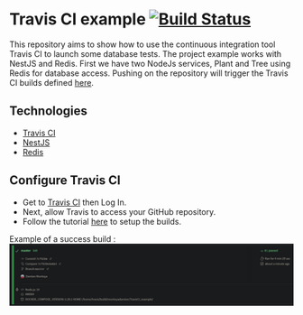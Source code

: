 # Travis CI example [![Build Status](https://travis-ci.com/montoyadamien/TravisCI_example.svg?branch=master)](https://travis-ci.com/montoyadamien/TravisCI_example)

This repository aims to show how to use the continuous integration tool Travis CI to launch some database tests. 
The project example works with NestJS and Redis. 
First we have two NodeJs services, Plant and Tree using Redis for database access. 
Pushing on the repository will trigger the Travis CI builds defined [here](./.travis.yml).

## Technologies

- [Travis CI](https://www.travis-ci.com/) 
- [NestJS](https://nestjs.com/) 
- [Redis](https://redis.io/)

## Configure Travis CI

- Get to [Travis CI](https://travis-ci.org/getting_started) then Log In.
- Next, allow Travis to access your GitHub repository.
- Follow the tutorial [here](https://docs.travis-ci.com/user/tutorial/) to setup the builds.

Example of a success build :
![Build success](./assets/travis_ci_run.JPG)
